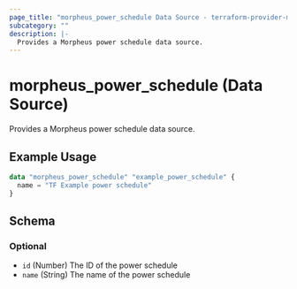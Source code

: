 ```yaml
---
page_title: "morpheus_power_schedule Data Source - terraform-provider-morpheus"
subcategory: ""
description: |-
  Provides a Morpheus power schedule data source.
---
```


# morpheus_power_schedule (Data Source)

Provides a Morpheus power schedule data source.

## Example Usage

```terraform
data "morpheus_power_schedule" "example_power_schedule" {
  name = "TF Example power schedule"
}
```

<!-- schema generated by tfplugindocs -->
## Schema

### Optional

- `id` (Number) The ID of the power schedule
- `name` (String) The name of the power schedule